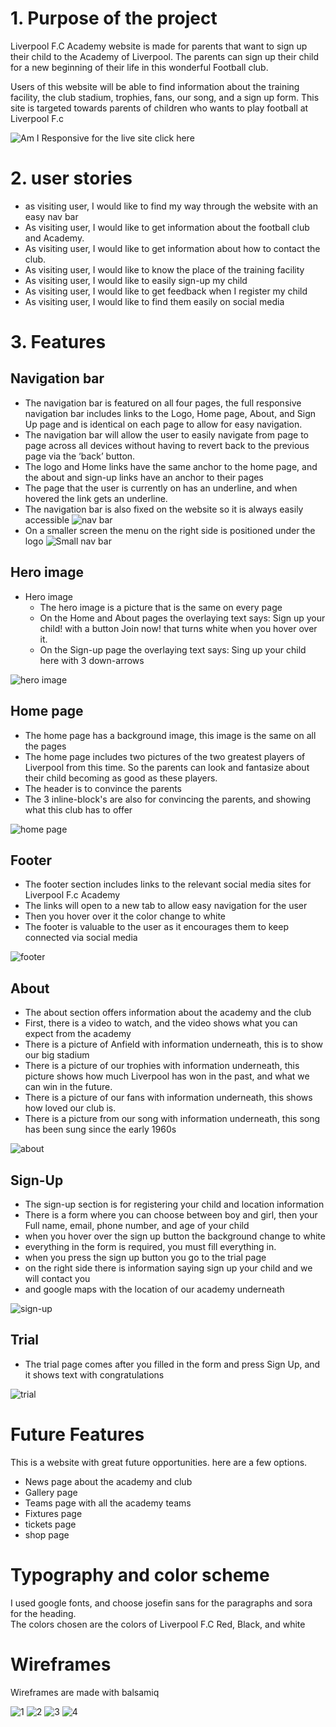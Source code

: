 # 1. Purpose of the project
Liverpool F.C Academy website is made for parents that want to sign up their child to the Academy of Liverpool. The parents can sign up their child for a new beginning of their life in this wonderful Football club.

Users of this website will be able to find information about the training facility, the club stadium, trophies, fans, our song, and a sign up form. This site is targeted towards parents of children who wants to play football at Liverpool F.c  

![Am I Responsive](docs/responsive.jpg)
for the live site click
<a src=https://mustafasahinci.github.io/Code-Institute-first-project/index.html target="_blank" rel="noopener" > here</a>

# 2. user stories
- as visiting user, I would like to find my way through the website with an easy nav bar
- As visiting user, I would like to get information about the football club and Academy.
- As visiting user, I would like to get information about how to contact the club.
- As visiting user, I would like to know the place of the training facility
- As visiting user, I would like to easily sign-up my child
- As visiting user, I would like to get feedback when I register my child
- As visiting user, I would like to find them easily on social media

# 3. Features
## Navigation bar
- The navigation bar is featured on all four pages, the full responsive navigation bar includes links to the Logo, Home page, About, and Sign Up page and is identical on each page to allow for easy navigation.
- The navigation bar will allow the user to easily navigate from page to page across all devices without having to revert back to the previous page via the ‘back’ button.
- The logo and Home links have the same anchor to the home page, and the about and sign-up links have an anchor to their pages
- The page that the user is currently on has an underline, and when hovered the link gets an underline. 
- The navigation bar is also fixed on the website so it is always easily accessible
![nav bar](docs/nav-bar.jpg) 
- On a smaller screen the menu on the right side is positioned under the logo
![Small nav bar](docs/small-nav.jpg)

## Hero image
- Hero image
  - The hero image is a picture that is the same on every page
  - On the Home and About pages the overlaying text says: Sign up your child! with a button Join now! that turns white when you hover over it.
  - On the Sign-up page the overlaying text says: Sing up your child here with 3 down-arrows

![hero image](docs/hero.jpg)

## Home page
  - The home page has a background image, this image is the same on all the pages
  - The home page includes two pictures of the two greatest players of Liverpool from this time. So the parents can look and fantasize about their child becoming as good as these players.
  - The header is to convince the parents
  - The 3 inline-block's are also for convincing the parents, and showing what this club has to offer

![home page](docs/home.jpg)

## Footer
-  The footer section includes links to the relevant social media sites for Liverpool F.c Academy 
- The links will open to a new tab to allow easy navigation for the user
- Then you hover over it the color change to white
- The footer is valuable to the user as it encourages them to keep connected via social media

![footer](docs/footer.jpg)

## About
- The about section offers information about the academy and the club
- First, there is a video to watch, and the video shows what you can expect from the academy
- There is a picture of Anfield with information underneath, this is to show our big stadium
- There is a picture of our trophies with information underneath, this picture shows how much Liverpool has won in the past, and what we can win in the future.
- There is a picture of our fans with information underneath, this shows how loved our club is.
- There is a picture from our song with information underneath, this song has been sung since the early 1960s

![about](docs/about.jpg)

## Sign-Up
- The sign-up section is for registering your child and location information
- There is a form where you can choose between boy and girl, then your Full name, email, phone number, and age of your child
- when you hover over the sign up button the background change to white
- everything in the form is required, you must fill everything in.
- when you press the sign up button you go to the trial page
- on the right side there is information saying sign up your child and we will contact you
- and google maps with the location of our academy underneath

![sign-up](docs/sign-up.jpg)

## Trial
- The trial page comes after you filled in the form and press Sign Up, and it shows text with congratulations

![trial](docs/trial.jpg)

# Future Features
This is a website with great future opportunities. here are a few options.

- News page about the academy and club
- Gallery page
- Teams page with all the academy teams
- Fixtures page
- tickets page 
- shop page

# Typography and color scheme
I used google fonts, and choose josefin sans for the paragraphs and sora for the heading. <br>
The colors chosen are the colors of Liverpool F.C Red, Black, and white

# Wireframes
Wireframes are made with balsamiq

![1](docs/wireframeh.png)
![2](docs/wireframea.png)
![3](docs/wireframes.png)
![4](docs/wireframet.png)



  







 